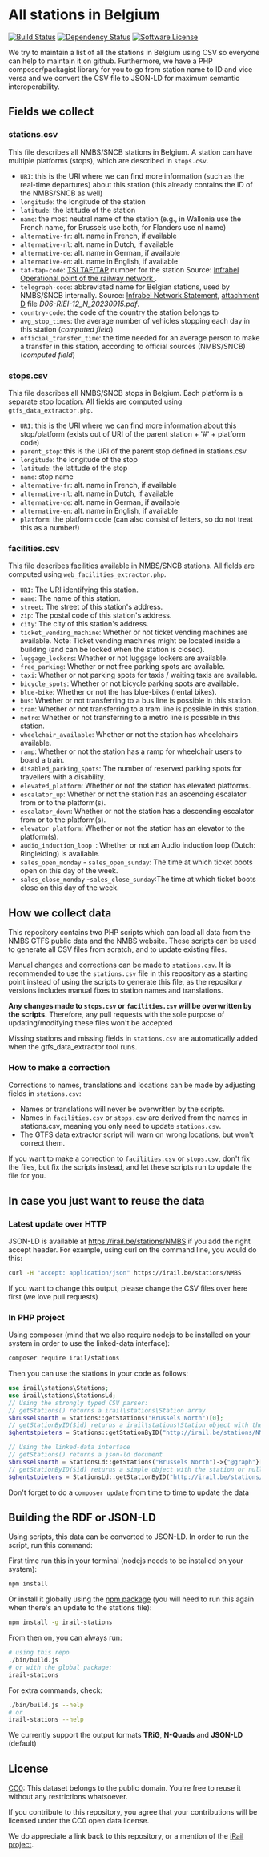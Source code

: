 # All stations in Belgium
[![Build Status](https://travis-ci.org/iRail/stations.svg)](https://travis-ci.org/iRail/stations)
[![Dependency Status](https://david-dm.org/iRail/stations.svg)](https://david-dm.org/iRail/stations)
[![Software License](https://img.shields.io/badge/license-CC0-brightgreen.svg?style=flat)](https://creativecommons.org/publicdomain/zero/1.0/)

We try to maintain a list of all the stations in Belgium using CSV so everyone can help to maintain it on github. Furthermore, we have a PHP composer/packagist library for you to go from station name to ID and vice versa and we convert the CSV file to JSON-LD for maximum semantic interoperability.

## Fields we collect

### stations.csv
This file describes all NMBS/SNCB stations in Belgium. A station can have multiple platforms (stops), which are described in `stops.csv`.

 * `URI`: this is the URI where we can find more information (such as the real-time departures) about this station (this already contains the ID of the NMBS/SNCB as well)
 * `longitude`: the longitude of the station
 * `latitude`: the latitude of the station
 * `name`: the most neutral name of the station (e.g., in Wallonia use the French name, for Brussels use both, for Flanders use nl name)
 * `alternative-fr`: alt. name in French, if available
 * `alternative-nl`: alt. name in Dutch, if available
 * `alternative-de`: alt. name in German, if available
 * `alternative-en`: alt. name in English, if available
 * `taf-tap-code`: [TSI TAF/TAP](https://mobilit.belgium.be/en/rail/professional-railway-transport/taf-tap) number for the station Source: [Infrabel Operational point of the railway network ](https://opendata.infrabel.be/explore/dataset/operationele-punten-van-het-netwerk/table/?sort=ptcarid).
 * `telegraph-code`: abbreviated name for Belgian stations, used by NMBS/SNCB internally. Source: [Infrabel Network Statement](https://infrabel.be/en/networkstatement), [attachment D](https://infrabel.be/sites/default/files/generated/files/paragraph/NV_BijlagenD_RIEI_26.zip) file _D06-RIEI-12_N_20230915.pdf_.
 * `country-code`: the code of the country the station belongs to
 * `avg_stop_times`: the average number of vehicles stopping each day in this station (_computed field_)
 * `official_transfer_time`: the time needed for an average person to make a transfer in this station, according to official sources (NMBS/SNCB) (_computed field_)
 
### stops.csv
This file describes all NMBS/SNCB stops in Belgium. Each platform is a separate stop location. All fields are computed using `gtfs_data_extractor.php`.
 * `URI`: this is the URI where we can find more information about this stop/platform (exists out of URI of the parent station + '#' + platform code) 
 * `parent_stop`: this is the URI of the parent stop defined in stations.csv
 * `longitude`: the longitude of the stop
 * `latitude`: the latitude of the stop
 * `name`: stop name
 * `alternative-fr`: alt. name in French, if available
 * `alternative-nl`: alt. name in Dutch, if available
 * `alternative-de`: alt. name in German, if available
 * `alternative-en`: alt. name in English, if available
 * `platform`: the platform code (can also consist of letters, so do not treat this as a number!)

### facilities.csv
This file describes facilities available in NMBS/SNCB stations. All fields are computed using `web_facilities_extractor.php`.

 * `URI`: The URI identifying this station.
 * `name`: The name of this station.
 * `street`: The street of this station's address.
 * `zip`: The postal code of this station's address.
 * `city`: The city of this station's address.
 * `ticket_vending_machine`: Whether or not ticket vending machines are available. Note: Ticket vending machines might be located inside a building (and can be locked when the station is closed). 
 * `luggage_lockers`: Whether or not luggage lockers are available.
 * `free_parking`:  Whether or not free parking spots are available. 
 * `taxi`:  Whether or not parking spots for taxis / waiting taxis are available.
 * `bicycle_spots`:  Whether or not bicycle parking spots are available.
 * `blue-bike`:  Whether or not the has blue-bikes (rental bikes).
 * `bus`: Whether or not transferring to a bus line is possible in this station.
 * `tram`: Whether or not transferring to a tram line is possible in this station.
 * `metro`: Whether or not transferring to a metro line is possible in this station.
 * `wheelchair_available`: Whether or not the station has wheelchairs available.
 * `ramp`: Whether or not the station has a ramp for wheelchair users to board a train.
 * `disabled_parking_spots`: The number of reserved parking spots for travellers with a disability.
 * `elevated_platform`: Whether or not the station has elevated platforms.
 * `escalator_up`: Whether or not the station has an ascending escalator from or to the platform(s).
 * `escalator_down`: Whether or not the station has a descending escalator from or to the platform(s).
 * `elevator_platform`: Whether or not the station has an elevator to the platform(s).
 * `audio_induction_loop `: Whether or not an Audio induction loop (Dutch: Ringleiding) is available.
 * `sales_open_monday` - `sales_open_sunday`: The time at which ticket boots open on this day of the week.
 * `sales_close_monday` -`sales_close_sunday`:The time at which ticket boots close on this day of the week.

## How we collect data

This repository contains two PHP scripts which can load all data from the NMBS GTFS public data and the NMBS website. These scripts can be used to generate all CSV files from scratch, and to update existing files.

Manual changes and corrections can be made to `stations.csv`. It is recommended to use the `stations.csv` file in this repository as a starting point instead of using the scripts to generate this file, as the repository versions includes manual fixes to station names and translations.

**Any changes made to `stops.csv` or `facilities.csv` will be overwritten by the scripts.** Therefore, any pull requests with the sole purpose of updating/modifying these files won't be accepted 

Missing stations and missing fields in `stations.csv` are automatically added when the gtfs_data_extractor tool runs.

### How to make a correction
Corrections to names, translations and locations can be made by adjusting fields in `stations.csv`:

* Names or translations will never be overwritten by the scripts.
* Names in `facilities.csv` or `stops.csv` are derived from the names in stations.csv, meaning you only need to update `stations.csv`.
* The GTFS data extractor script will warn on wrong locations, but won't correct them.

If you want to make a correction to `facilities.csv` or `stops.csv`, don't fix the files, but fix the scripts instead, and let these scripts run to update the file for you.

## In case you just want to reuse the data

### Latest update over HTTP

JSON-LD is available at https://irail.be/stations/NMBS if you add the right accept header. For example, using curl on
the command line, you would do this:

```bash
curl -H "accept: application/json" https://irail.be/stations/NMBS
```

If you want to change this output, please change the CSV files over here first (we love pull requests)

### In PHP project

Using composer (mind that we also require nodejs to be installed on your system in order to use the linked-data
interface):

```bash
composer require irail/stations
```

Then you can use the stations in your code as follows:

```php
use irail\stations\Stations;
use irail\stations\StationsLd;
// Using the strongly typed CSV parser:
// getStations() returns a irail\stations\Station array
$brusselsnorth = Stations::getStations("Brussels North")[0];
// getStationByID($id) returns a irail\stations\Station object with the station or null
$ghentstpieters = Stations::getStationByID("http://irail.be/stations/NMBS/008892007");

// Using the linked-data interface
// getStations() returns a json-ld document
$brusselsnorth = StationsLd::getStations("Brussels North")->{"@graph"}[0];
// getStationByID($id) returns a simple object with the station or null
$ghentstpieters = StationsLd::getStationByID("http://irail.be/stations/NMBS/008892007");
```

Don't forget to do a `composer update` from time to time to update the data

## Building the RDF or JSON-LD

Using scripts, this data can be converted to JSON-LD. In order to run the script, run this command:

First time run this in your terminal (nodejs needs to be installed on your system):

```bash
npm install
```

Or install it globally using the [npm package](https://www.npmjs.com/package/irail-stations) (you will need to run this again when there's an update to the stations file):
```bash
npm install -g irail-stations
```

From then on, you can always run:

```bash
# using this repo
./bin/build.js
# or with the global package:
irail-stations
```

For extra commands, check:

```bash
./bin/build.js --help
# or
irail-stations --help
```

We currently support the output formats __TRiG__, __N-Quads__ and __JSON-LD__ (default)

## License

[CC0](https://creativecommons.org/publicdomain/zero/1.0/): This dataset belongs to the public domain. You're free to reuse it without any restrictions whatsoever.

If you contribute to this repository, you agree that your contributions will be licensed under the CC0 open data license.

We do appreciate a link back to this repository, or a mention of the [iRail project](http://hello.irail.be).
